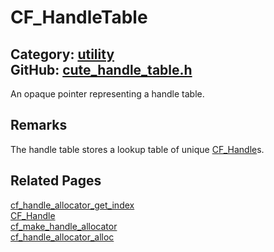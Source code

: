 [](../header.md ':include')

# CF_HandleTable

Category: [utility](https://github.com/RandyGaul/cute_framework/blob/master/docs/api_reference?id=utility)  
GitHub: [cute_handle_table.h](https://github.com/RandyGaul/cute_framework/blob/master/include/cute_handle_table.h)  
---

An opaque pointer representing a handle table.

## Remarks

The handle table stores a lookup table of unique [CF_Handle](https://github.com/RandyGaul/cute_framework/blob/master/docs/utility/cf_handle.md)s.

## Related Pages

[cf_handle_allocator_get_index](https://github.com/RandyGaul/cute_framework/blob/master/docs/utility/cf_handle_allocator_get_index.md)  
[CF_Handle](https://github.com/RandyGaul/cute_framework/blob/master/docs/utility/cf_handle.md)  
[cf_make_handle_allocator](https://github.com/RandyGaul/cute_framework/blob/master/docs/utility/cf_make_handle_allocator.md)  
[cf_handle_allocator_alloc](https://github.com/RandyGaul/cute_framework/blob/master/docs/utility/cf_handle_allocator_alloc.md)  
